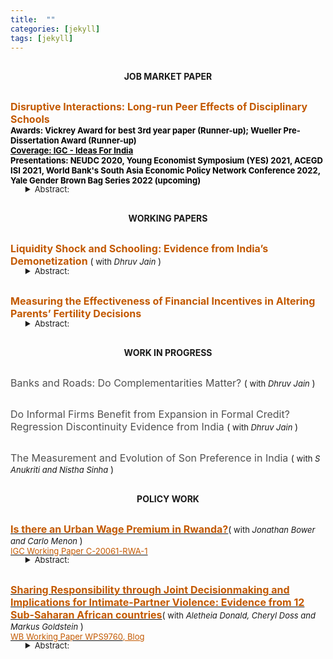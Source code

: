 ```yaml
---
title:  ""
categories: [jekyll]
tags: [jekyll]
---
```



    
<h4 style="margin-top:30px;" id="working-papers"><strong><center>JOB MARKET PAPER</center></strong></h4>

  <p style="margin-top:30px;"><b><strong><font size="3" style="color:#C35900">Disruptive Interactions: Long-run Peer Effects of Disciplinary Schools </font></strong><br>
  <font size="2" style="color:#000000;"> Awards: Vickrey Award for best 3rd year paper (Runner-up); Wueller Pre-Dissertation Award (Runner-up) </font><br>
  <font size="2" style="color:#C35900;"> <a href="https://www.ideasforindia.in/topics/social-identity/gendered-breadwinner-norms-and-work-decisions.html" style="color:#000000;">Coverage: IGC - Ideas For India</a></font><br>
<font size="2" style="color:#000000;"> Presentations: NEUDC 2020, Young Economist Symposium (YES) 2021, ACEGD ISI 2021, World Bank's South Asia Economic Policy Network Conference 2022, Yale Gender Brown Bag Series 2022 (upcoming)</font></b></p>
 <ul style="margin-top:-17px;"> 
 <details><summary><font size="2">Abstract:</font></summary><p><font size="2" style="color:#000000;">Over the past few decades, Indian women have become more educated and have gained greater control over their fertility decisions, but, unlike the western experience, this has not led to increased participation in the labor market. I examine the role played by the male breadwinner norm in explaining this puzzle. I first establish a sharp discontinuity in the distribution of the share of the wife’s income in the total household income where the wife’s income exceeds the husband’s income. The size of this discontinuity is much larger than that observed in developed countries like the U.S. I show that this pattern can be best explained by gender identity norms that make couples averse to situations where the wife earns more than her husband. I do so by interpreting the male breadwinner norm as a notch in household preferences which results in this kind of aversion. Moreover, I show that this aversion has real implications on the labor market decisions of the wife. First, she is less likely to participate in market activities if her potential income is likely to exceed her husband’s. Second, she earns less than her potential if she does work and can potentially out-earn her husband. I observe that this phenomenon is more pronounced in couples where husbands are making the labor market decisions of their wives and in households that follow other regressive gender norms suggesting backlash.</font></p></details></ul>


<h4 style="margin-top:30px;" id="working-papers"><strong><center>WORKING PAPERS</center></strong></h4>

<p style="margin-top:30px;"><strong><font size="3" style="color:#C35900">Liquidity Shock and Schooling: Evidence from India’s Demonetization </font></strong>(<font size="2"> with <em>Dhruv Jain</em> </font>)<br>
<ul style="margin-top:-17px;">
<details><summary><font size="2">Abstract:</font></summary><p><font size="2" style="color:#000000;">Evidence across developing countries suggests that parents are often credit constrained when making schooling decisions for their children. But little is known about the severity of this constraint. That is, would temporary shocks to liquidity affect parents’ decisions? To identify this effect, we use a shock to available cash in the economy induced by India’s 2016 demonetization. The policy made 86\% of currency-in-circulation illegal overnight and individuals could deposit old notes at the bank in exchange for new ones. We identify the impacts of demonetization’s severity by leveraging discontinuities in banking access across Indian districts. Difference-in-discontinuity estimates show that districts which experienced a more severe liquidity shock saw an increase in dropout from private schools but no effect in free public schools, consistent with the presence of real credit constraints.</font></p></details></ul>

<p style="margin-top:30px;"><strong><font size="3" style="color:#C35900">Measuring the Effectiveness of Financial Incentives in Altering Parents’ Fertility Decisions </font></strong><br>
<ul style="margin-top:-17px;">
<details><summary><font size="2">Abstract:</font></summary><p><font size="2" style="color:#000000;">Do financial incentives provided by governments, for the protection and betterment of a girl child, have intended
effects on the fertility decision of parents? As part of a broader research agenda, I look at this question in context of an intervention, Bhagyalakshmi. Launched in March 2006, in an Indian state, Karnataka, the intervention provided financial incentives to couples for having girl children with an intention to improve the sex ratio and the condition of girls born in the state. My results suggest that Bhagyalakshmi led to an increase in total fertility in Karnataka by approximately 1.3\% but had no effect on the proportion of sons living in the state, indicating the the scheme was not able to achieve it’s intended goals.</font></p></details></ul>


<h4 style="margin-top:30px;" id="working-papers"><strong><center>WORK IN PROGRESS</center></strong></h4>

<p style="margin-top:30px;"><font size="3" style="color:#505050">Banks and Roads: Do Complementarities Matter?  </font> (<font size="2"> with <em>Dhruv Jain</em> </font>)<br>
<p style="margin-top:30px;"><font size="3" style="color:#505050">Do Informal Firms Benefit from Expansion in Formal Credit? Regression Discontinuity Evidence from India </font> (<font size="2"> with <em>Dhruv Jain</em> </font>)<br>
<p style="margin-top:30px;"><font size="3" style="color:#505050">The Measurement and Evolution of Son Preference in India </font> (<font size="2"> with <em>S Anukriti and Nistha Sinha</em> </font>)<br>





<h4 style="margin-top:30px;" id="working-papers"><strong><center>POLICY WORK</center></strong></h4>

<p style="margin-top:30px;"><strong><a href="https://www.theigc.org/wp-content/uploads/2021/03/Bower-et-al-2021.pdf" target="_blank"><font size="3" style="color:#C35900">Is there an Urban Wage Premium in Rwanda?</font></a></strong>(<font size="2"> with  <em>Jonathan Bower and Carlo Menon</em> </font>)<br>
<a href="https://www.theigc.org/publication/is-there-an-urban-wage-premium-in-rwanda/" target="_blank"><font size="2" style="color:#C35900">IGC Working Paper C-20061-RWA-1</font></a><br>
<ul style="margin-top:-17px;">
<details><summary><font size="2">Abstract:</font></summary><p><font size="2" style="color:#000000;">Kigali, Rwanda’s capital, is growing rapidly, and is by far the largest engine of productivity and growth in the country. Whilst Kigali’s household incomes are higher and poverty incidence is lower than in other parts of the country, new migrants to the city often experience precarious housing conditions and difficulty in accessing decent jobs. This paper uses household data from Rwanda to analyse the urban wage premium and urban consumption premium. We find that both nominal wage and nominal consumption of workers in Rwanda are significantly higher in urban areas than in rural areas - and correlate to city size - even when individual characteristics are controlled for. This implies some form of agglomeration effect inherent to Rwanda's cities. We also find evidence that rural-urban migrants undergo a learning process in which their wage increases as they gain more experience in the city; however this result does not hold for consumption which is higher even in the first two years of living in a city, implying resource transfer. The evidence we find in this paper confirms the importance of the urbanisation process for productivity and wage growth. Our findings have implications for how, and where, Rwanda seeks to harness urbanisation to drive growth through urban investments.</font></p></details></ul>



<p style="margin-top:30px;"><strong><a href="https://documents1.worldbank.org/curated/en/255851630330267060/pdf/Sharing-Responsibility-through-Joint-Decision-Making-and-Implications-for-Intimate-Partner-Violence-Evidence-from-12-Sub-Saharan-African-Countries.pdf" target="_blank"><font size="3" style="color:#C35900">Sharing Responsibility through Joint Decisionmaking and Implications for Intimate-Partner Violence: Evidence from 12 Sub-Saharan African countries</font></a></strong>(<font size="2"> with  <em>Aletheia Donald, Cheryl Doss and Markus Goldstein</em> </font>)<br>
<a href="https://documents.worldbank.org/en/publication/documents-reports/documentdetail/255851630330267060/sharing-responsibility-through-joint-decision-making-and-implications-for-intimate-partner-violence-evidence-from-12-sub-saharan-african-countries" target="_blank"><font size="2" style="color:#C35900">WB Working Paper WPS9760</font></a><font size="2"><a href="https://blogs.worldbank.org/developmenttalk/joint-decision-making-protective-african-women-and-why" style="color:#C35900;">, Blog </a></font><br>    
<ul style="margin-top:-17px;">
<details><summary><font size="2">Abstract:</font></summary><p><font size="2" style="color:#000000;">Intimate partner violence affects 36 percent of women in
Sub-Saharan Africa. This paper examines the relationship between decision making within couples and the incidence
of intimate partner violence across 12 African countries. Using the wife’s responses to survey questions, the analysis finds that compared with joint decision making, sole decision making by the husband is associated with a 3.3 percentage point higher incidence of physical intimate partner violence in the last year, while sole decision making by the wife is associated with a 10 percentage point higher incidence. Similar patterns hold for emotional and sexual violence. When the husband’s report of decision making is included in the analysis, joint decision making emerges as protective only when spouses agree that decisions are made jointly. Notably, agreement on joint decision making is associated with lower intimate partner violence than agreement
on decision making by the husband. The results are consistent with joint decision making as a mechanism that allows spouses to share responsibility and mitigate conflict if the decision is later regretted.</font></p></details></ul>
